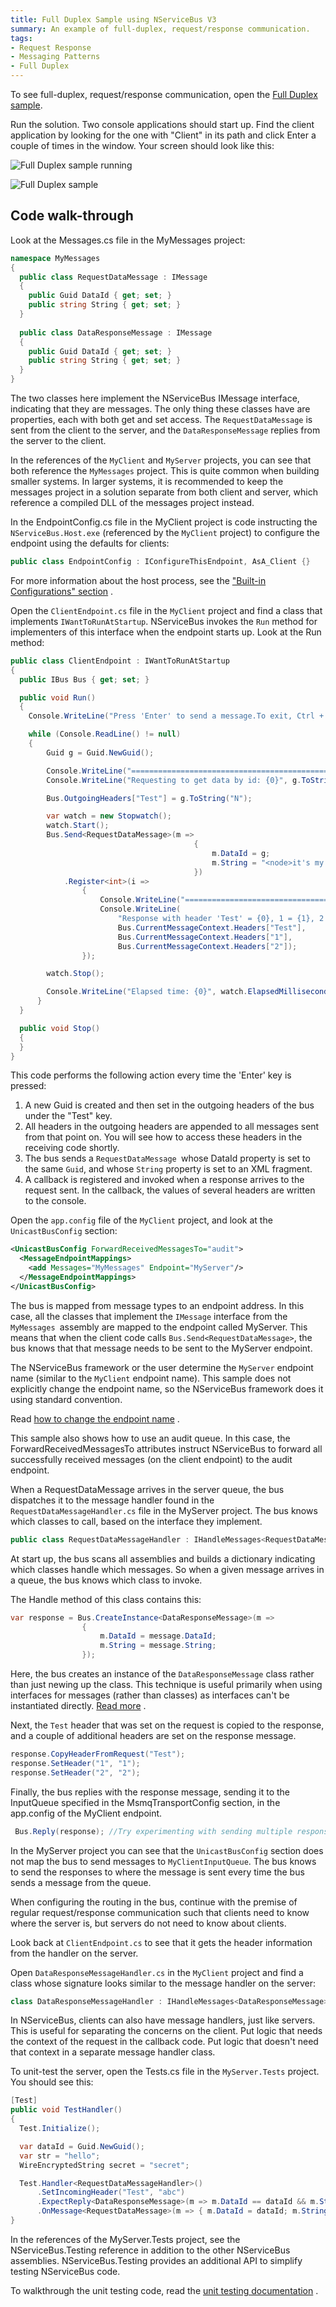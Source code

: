 ```yaml
---
title: Full Duplex Sample using NServiceBus V3
summary: An example of full-duplex, request/response communication.
tags:
- Request Response
- Messaging Patterns
- Full Duplex
---
```


To see full-duplex, request/response communication, open the [Full Duplex sample](https://github.com/Particular/NServiceBus/tree/3.3.8/Samples/FullDuplex).

Run the solution. Two console applications should start up. Find the client application by looking for the one with "Client" in its path and click Enter a couple of times in the window. Your screen should look like this:

![Full Duplex sample running](fullduplex_running.png)

![Full Duplex sample](fullduplex.png "Full Duplex sample")

Code walk-through
-----------------

Look at the Messages.cs file in the MyMessages project:

```C#
namespace MyMessages
{
  public class RequestDataMessage : IMessage
  {
    public Guid DataId { get; set; }
    public string String { get; set; }
  }
  
  public class DataResponseMessage : IMessage
  {
    public Guid DataId { get; set; }
    public string String { get; set; }
  }
}
```

The two classes here implement the NServiceBus IMessage interface, indicating that they are messages. The only thing these classes have are properties, each with both get and set access. The `RequestDataMessage` is sent from the client to the server, and the `DataResponseMessage` replies from the server to the client.

In the references of the `MyClient` and `MyServer` projects, you can see that both reference the `MyMessages` project. This is quite common when building smaller systems. In larger systems, it is recommended to keep the messages project in a solution separate from both client and server, which reference a compiled DLL of the messages project instead.

In the EndpointConfig.cs file in the MyClient project is code instructing the `NServiceBus.Host.exe` (referenced by the `MyClient` project) to configure the endpoint using the defaults for clients:


```C#
public class EndpointConfig : IConfigureThisEndpoint, AsA_Client {}
```

For more information about the host process, see the ["Built-in Configurations" section](the-nservicebus-host.md) .

Open the `ClientEndpoint.cs` file in the `MyClient` project and find a class that implements `IWantToRunAtStartup`. NServiceBus invokes the `Run` method for implementers of this interface when the endpoint starts up. Look at the Run method:


```C#
public class ClientEndpoint : IWantToRunAtStartup
{
  public IBus Bus { get; set; }

  public void Run()
  {
    Console.WriteLine("Press 'Enter' to send a message.To exit, Ctrl + C");

    while (Console.ReadLine() != null)
    {
        Guid g = Guid.NewGuid();

        Console.WriteLine("==========================================================================");
        Console.WriteLine("Requesting to get data by id: {0}", g.ToString("N"));

        Bus.OutgoingHeaders["Test"] = g.ToString("N");

        var watch = new Stopwatch();
        watch.Start();
        Bus.Send<RequestDataMessage>(m =>
                                         {
                                             m.DataId = g;
                                             m.String = "<node>it's my \"node\" & i like it<node>";
                                         })
            .Register<int>(i => 
                {
                    Console.WriteLine("==========================================================================");
                    Console.WriteLine(
                        "Response with header 'Test' = {0}, 1 = {1}, 2 = {2}.",
                        Bus.CurrentMessageContext.Headers["Test"],
                        Bus.CurrentMessageContext.Headers["1"],
                        Bus.CurrentMessageContext.Headers["2"]);
                });

        watch.Stop();

        Console.WriteLine("Elapsed time: {0}", watch.ElapsedMilliseconds);
      }
  }

  public void Stop()
  {
  }
}
```

This code performs the following action every time the 'Enter' key is pressed:

1.  A new Guid is created and then set in the outgoing headers of the bus under the "Test" key.
2.  All headers in the outgoing headers are appended to all messages sent from that point on. You will see how to access these headers in the receiving code shortly.
3.  The bus sends a `RequestDataMessage `whose DataId property is set to the same `Guid`, and whose `String` property is set to an XML fragment.
4.  A callback is registered and invoked when a response arrives to the request sent. In the callback, the values of several headers are written to the console.

Open the `app.config` file of the `MyClient` project, and look at the `UnicastBusConfig` section:


```XML
<UnicastBusConfig ForwardReceivedMessagesTo="audit">
  <MessageEndpointMappings>
    <add Messages="MyMessages" Endpoint="MyServer"/>
  </MessageEndpointMappings>
</UnicastBusConfig>
```

The bus is mapped from message types to an endpoint address. In this case, all the classes that implement the `IMessage` interface from the `MyMessages `assembly are mapped to the endpoint called MyServer. This means that when the client code calls `Bus.Send<RequestDataMessage>`, the bus knows that that message needs to be sent to the MyServer endpoint.

The NServiceBus framework or the user determine the `MyServer` endpoint name (similar to the `MyClient` endpoint name). This sample does not explicitly change the endpoint name, so the NServiceBus framework does it using standard convention.

Read [how to change the endpoint name](how-to-specify-your-input-queue-name.md) .

This sample also shows how to use an audit queue. In this case, the ForwardReceivedMessagesTo attributes instruct NServiceBus to forward all successfully received messages (on the client endpoint) to the audit endpoint.

When a RequestDataMessage arrives in the server queue, the bus dispatches it to the message handler found in the `RequestDataMessageHandler.cs` file in the MyServer project. The bus knows which classes to call, based on the interface they implement.


```C#
public class RequestDataMessageHandler : IHandleMessages<RequestDataMessage>
```

At start up, the bus scans all assemblies and builds a dictionary indicating which classes handle which messages. So when a given message arrives in a queue, the bus knows which class to invoke.

The Handle method of this class contains this:


```C#
var response = Bus.CreateInstance<DataResponseMessage>(m => 
                { 
                    m.DataId = message.DataId;
                    m.String = message.String;
                });

```

Here, the bus creates an instance of the `DataResponseMessage` class rather than just newing up the class. This technique is useful primarily when using interfaces for messages (rather than classes) as interfaces can't be instantiated directly. [Read more](how-do-i-define-a-message.md) .

Next, the `Test` header that was set on the request is copied to the response, and a couple of additional headers are set on the response message.


```C#
response.CopyHeaderFromRequest("Test");
response.SetHeader("1", "1");
response.SetHeader("2", "2");
```

 Finally, the bus replies with the response message, sending it to the InputQueue specified in the MsmqTransportConfig section, in the app.config of the MyClient endpoint.


```C#
 Bus.Reply(response); //Try experimenting with sending multiple responses
```

In the MyServer project you can see that the `UnicastBusConfig` section does not map the bus to send messages to `MyClientInputQueue`. The bus knows to send the responses to where the message is sent every time the bus sends a message from the queue.

When configuring the routing in the bus, continue with the premise of regular request/response communication such that clients need to know where the server is, but servers do not need to know about clients.

Look back at `ClientEndpoint.cs` to see that it gets the header information from the handler on the server.

Open `DataResponseMessageHandler.cs` in the `MyClient` project and find a class whose signature looks similar to the message handler on the server:


```C#
class DataResponseMessageHandler : IHandleMessages<DataResponseMessage>
```

In NServiceBus, clients can also have message handlers, just like servers. This is useful for separating the concerns on the client. Put logic that needs the context of the request in the callback code. Put logic that doesn't need that context in a separate message handler class.

To unit-test the server, open the Tests.cs file in the `MyServer.Tests` project. You should see this:


```C#
[Test]
public void TestHandler()
{
  Test.Initialize();

  var dataId = Guid.NewGuid();
  var str = "hello";
  WireEncryptedString secret = "secret";

  Test.Handler<RequestDataMessageHandler>()
      .SetIncomingHeader("Test", "abc")
      .ExpectReply<DataResponseMessage>(m => m.DataId == dataId && m.String == str)
      .OnMessage<RequestDataMessage>(m => { m.DataId = dataId; m.String = str; });
}
```

In the references of the MyServer.Tests project, see the NServiceBus.Testing reference in addition to the other NServiceBus assemblies. NServiceBus.Testing provides an additional API to simplify testing NServiceBus code.

To walkthrough the unit testing code, read the [unit testing documentation](unit-testing.md) .

